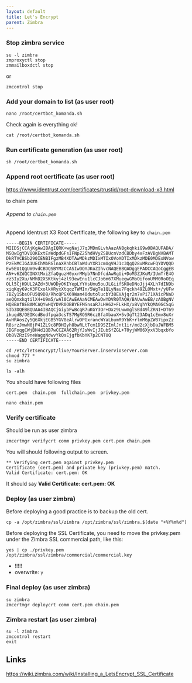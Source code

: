 ```yaml
---
layout: default
title: Let's Encrypt
parent: Zimbra
---
```


### Stop zimbra service

````
su -l zimbra
zmproxyctl stop
zmmailboxdctl stop
````

or

````
zmcontrol stop
````


### Add your domain to list (as user root)

````
nano /root/certbot_komanda.sh
````

Check again is everything ok!

````
cat /root/certbot_komanda.sh
````

### Run certificate generation (as user root)

````
sh /root/certbot_komanda.sh
````

### Append root certificate (as user root)

https://www.identrust.com/certificates/trustid/root-download-x3.html

to chain.pem

###### Append to `chain.pem`

Append Identrust X3 Root Certificate, the following key to `chain.pem`

````
-----BEGIN CERTIFICATE-----
MIIDSjCCAjKgAwIBAgIQRK+wgNajJ7qJMDmGLvhAazANBgkqhkiG9w0BAQUFADA/
MSQwIgYDVQQKExtEaWdpdGFsIFNpZ25hdHVyZSBUcnVzdCBDby4xFzAVBgNVBAMT
DkRTVCBSb290IENBIFgzMB4XDTAwMDkzMDIxMTIxOVoXDTIxMDkzMDE0MDExNVow
PzEkMCIGA1UEChMbRGlnaXRhbCBTaWduYXR1cmUgVHJ1c3QgQ28uMRcwFQYDVQQD
Ew5EU1QgUm9vdCBDQSBYMzCCASIwDQYJKoZIhvcNAQEBBQADggEPADCCAQoCggEB
AN+v6ZdQCINXtMxiZfaQguzH0yxrMMpb7NnDfcdAwRgUi+DoM3ZJKuM/IUmTrE4O
rz5Iy2Xu/NMhD2XSKtkyj4zl93ewEnu1lcCJo6m67XMuegwGMoOifooUMM0RoOEq
OLl5CjH9UL2AZd+3UWODyOKIYepLYYHsUmu5ouJLGiifSKOeDNoJjj4XLh7dIN9b
xiqKqy69cK3FCxolkHRyxXtqqzTWMIn/5WgTe1QLyNau7Fqckh49ZLOMxt+/yUFw
7BZy1SbsOFU5Q9D8/RhcQPGX69Wam40dutolucbY38EVAjqr2m7xPi71XAicPNaD
aeQQmxkqtilX4+U9m5/wAl0CAwEAAaNCMEAwDwYDVR0TAQH/BAUwAwEB/zAOBgNV
HQ8BAf8EBAMCAQYwHQYDVR0OBBYEFMSnsaR7LHH62+FLkHX/xBVghYkQMA0GCSqG
SIb3DQEBBQUAA4IBAQCjGiybFwBcqR7uKGY3Or+Dxz9LwwmglSBd49lZRNI+DT69
ikugdB/OEIKcdBodfpga3csTS7MgROSR6cz8faXbauX+5v3gTt23ADq1cEmv8uXr
AvHRAosZy5Q6XkjEGB5YGV8eAlrwDPGxrancWYaLbumR9YbK+rlmM6pZW87ipxZz
R8srzJmwN0jP41ZL9c8PDHIyh8bwRLtTcm1D9SZImlJnt1ir/md2cXjbDaJWFBM5
JDGFoqgCWjBH4d1QB7wCCZAA62RjYJsWvIjJEubSfZGL+T0yjWW06XyxV3bqxbYo
Ob8VZRzI9neWagqNdwvYkQsEjgfbKbYK7p2CNTUQ
-----END CERTIFICATE-----
````

````
cd /etc/letsencrypt/live/YourServer.inservioserver.com
chmod 777 *
su zimbra
````

````
ls -alh
````

You should have following files

````
cert.pem  chain.pem  fullchain.pem  privkey.pem
````

````
nano chain.pem
````

### Verify certificate

Should be run as user zimbra

````
zmcertmgr verifycrt comm privkey.pem cert.pem chain.pem
````

You will should following output to screen.

```
** Verifying cert.pem against privkey.pem
Certificate (cert.pem) and private key (privkey.pem) match.
Valid Certificate: cert.pem: OK
```

It should say **Valid Certificate: cert.pem: OK**

### Deploy (as user zimbra)

Before deploying a good practice is to backup the old cert.

````
cp -a /opt/zimbra/ssl/zimbra /opt/zimbra/ssl/zimbra.$(date "+%Y%m%d")
````

Before deploying the SSL Certificate, you need to move the privkey.pem under the Zimbra SSL commercial path, like this:

````
yes | cp ./privkey.pem /opt/zimbra/ssl/zimbra/commercial/commercial.key
````

- !!!!!
- overwrite: `y`


### Final deploy (as user zimbra)

````
su zimbra
zmcertmgr deploycrt comm cert.pem chain.pem
````

### Zimbra restart (as user zimbra)

````
su -l zimbra
zmcontrol restart
exit
````

## Links

https://wiki.zimbra.com/wiki/Installing_a_LetsEncrypt_SSL_Certificate
